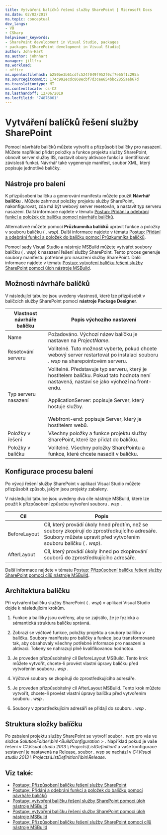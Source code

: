```yaml
---
title: Vytváření balíčků řešení služby SharePoint | Microsoft Docs
ms.date: 02/02/2017
ms.topic: conceptual
dev_langs:
- VB
- CSharp
helpviewer_keywords:
- SharePoint development in Visual Studio, packages
- packages [SharePoint development in Visual Studio]
author: John-Hart
ms.author: johnhart
manager: jillfra
ms.workload:
- office
ms.openlocfilehash: b250be3b61cdfc524f049f952f0cf7e65f1c295a
ms.sourcegitcommit: 174c992ecdc868ecbf7d3cee654bbc2855aeb67d
ms.translationtype: MT
ms.contentlocale: cs-CZ
ms.lasthandoff: 12/06/2019
ms.locfileid: "74876061"
---
```

# <a name="create-sharepoint-solution-packages"></a>Vytváření balíčků řešení služby SharePoint
  Pomocí návrháře balíčků můžete vytvořit a přizpůsobit balíčky pro nasazení. Můžete například přidat položky a funkce projektu služby SharePoint, obnovit server služby IIS, nastavit obory aktivace funkcí a identifikovat závislosti funkcí. Návrhář také vygeneruje manifest, soubor XML, který popisuje jednotlivé balíčky.

## <a name="packaging-tools"></a>Nástroje pro balení
 K přizpůsobení balíčku a generování manifestu můžete použít **Návrhář balíčku** . Můžete zahrnout položky projektu služby SharePoint, nakonfigurovat, zda má být webový server resetován, a nastavit typ serveru nasazení. Další informace najdete v tématu [Postup: Přidání a odebrání funkcí a položek do balíčku pomocí návrháře balíčků](../sharepoint/how-to-add-and-remove-features-and-items-to-a-package-by-using-the-package-designer.md).

 Alternativně můžete pomocí **Průzkumníka balíčků** upravit funkce a položky v souboru balíčku ( *. wsp*). Další informace najdete v tématu [Postup: Přidání a odebrání funkcí a položek do balíčku pomocí Průzkumníka balíčků](../sharepoint/how-to-add-and-remove-features-and-items-to-a-package-by-using-the-packaging-explorer.md).

 Pomocí sady Visual Studio a nástroje MSBuild můžete vytvářet soubory balíčku ( *. wsp*) k nasazení řešení služby SharePoint. Tento proces generuje soubory manifestu potřebné pro nasazení služby SharePoint. Další informace najdete v tématu [Postup: vytvoření balíčku řešení služby SharePoint pomocí úloh nástroje MSBuild](../sharepoint/how-to-create-a-sharepoint-solution-package-by-using-msbuild-tasks.md).

## <a name="package-designer-options"></a>Možnosti návrháře balíčků
 V následující tabulce jsou uvedeny vlastnosti, které lze přizpůsobit v balíčcích služby SharePoint pomocí **nástroje Package Designer**.

|Vlastnost návrháře balíčku|Popis výchozího nastavení|
|-------------------------------|------------------------------------|
|Name|Požadováno. Výchozí název balíčku je nastaven na *ProjectName*.|
|Resetování serveru|Volitelné. Tuto možnost vyberte, pokud chcete webový server restartovat po instalaci souboru *. wsp* na sharepointovém serveru.|
|Typ serveru nasazení|Volitelné. Představuje typ serveru, který je hostitelem balíčku. Pokud tato hodnota není nastavená, nastaví se jako výchozí na front-endu.<br /><br /> ApplicationServer: popisuje Server, který hostuje služby.<br /><br /> Webfront-end: popisuje Server, který je hostitelem webů.|
|Položky v řešení|Všechny položky a funkce projektu služby SharePoint, které lze přidat do balíčku.|
|Položky v balíčku|Volitelné. Všechny položky SharePointu a funkce, které chcete nasadit v balíčku.|

## <a name="configure-the-packaging-process"></a>Konfigurace procesu balení
 Po vývoji řešení služby SharePoint v aplikaci Visual Studio můžete přizpůsobit způsob, jakým jsou projekty zabaleny.

 V následující tabulce jsou uvedeny dva cíle nástroje MSBuild, které lze použít k přizpůsobení způsobu vytvoření souboru *. wsp* .

|Cíl|Popis|
|------------|-----------------|
|BeforeLayout|Cíl, který provádí úkoly hned předtím, než se soubory zkopírují do zprostředkujícího adresáře. Soubory můžete upravit před vytvořením souboru balíčku ( *. wsp*).|
|AfterLayout|Cíl, který provádí úkoly ihned po zkopírování souborů do zprostředkujícího adresáře.|

 Další informace najdete v tématu [Postup: Přizpůsobení balíčku řešení služby SharePoint pomocí cílů nástroje MSBuild](../sharepoint/how-to-customize-a-sharepoint-solution-package-by-using-msbuild-targets.md).

## <a name="packaging-architecture"></a>Architektura balíčku
 Při vytváření balíčku služby SharePoint ( *. wsp*) v aplikaci Visual Studio dojde k následujícím krokům.

1. Funkce a balíčky jsou ověřeny, aby se zajistilo, že je fyzická a sémantická struktura balíčku správná.

2. Zobrazí se výčtové funkce, položky projektu a soubory balíčku v balíčku. Soubory manifestu pro balíčky a funkce jsou transformované tak, aby obsahovaly všechny potřebné informace pro nasazení a aktivaci. Tokeny se nahrazují plně kvalifikovanou hodnotou.

3. Je proveden přizpůsobitelný cíl BeforeLayout MSBuild. Tento krok můžete vytvořit, chcete-li provést vlastní úpravy balíčku před vytvořením souboru *. wsp* .

4. Výčtové soubory se zkopírují do zprostředkujícího adresáře.

5. Je proveden přizpůsobitelný cíl AfterLayout MSBuild. Tento krok můžete vytvořit, chcete-li provést vlastní úpravy balíčku před vytvořením souboru *. wsp* .

6. Soubory v zprostředkujícím adresáři se přidají do souboru *. wsp* .

## <a name="package-folder-structure"></a>Struktura složky balíčku
 Po zabalení projektu služby SharePoint se vytvoří soubor *. wsp* pro vás ve složce *SolutionFolder\bin\\\<BuildConfiguration >* . Například pokud je vaše řešení v *C:\Visual studiu 2013 \ Projects\ListDefinition1* a vaše konfigurace sestavení je nastavená na Release, soubor *. wsp* se nachází v *C:\Visual studiu 2013 \ Projects\ListDefinition1\bin\Release*.

## <a name="see-also"></a>Viz také:
- [Postupy: Přizpůsobení balíčku řešení služby SharePoint](../sharepoint/how-to-customize-a-sharepoint-solution-package.md)
- [Postupy: Přidání a odebrání funkcí a položek do balíčku pomocí návrháře balíčků](../sharepoint/how-to-add-and-remove-features-and-items-to-a-package-by-using-the-package-designer.md)
- [Postupy: vytvoření balíčku řešení služby SharePoint pomocí úloh nástroje MSBuild](../sharepoint/how-to-create-a-sharepoint-solution-package-by-using-msbuild-tasks.md)
- [Postupy: vytvoření balíčku řešení služby SharePoint pomocí úloh nástroje MSBuild](../sharepoint/how-to-create-a-sharepoint-solution-package-by-using-msbuild-tasks.md)
- [Postupy: Přizpůsobení balíčku řešení služby SharePoint pomocí cílů nástroje MSBuild](../sharepoint/how-to-customize-a-sharepoint-solution-package-by-using-msbuild-targets.md)
